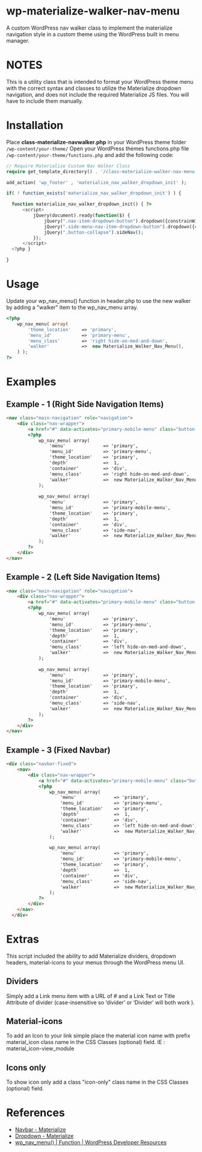 # wp-materialize-walker-nav-menu
A custom WordPress nav walker class to implement the materialize navigation style in a custom theme using the WordPress built in menu manager.
# NOTES
This is a utility class that is intended to format your WordPress theme menu with the correct syntax and classes to utilize the Materialize dropdown navigation, and does not include the required Materialize JS files. You will have to include them manually.

# Installation
Place **class-materialize-navwalker.php** in your WordPress theme folder ``/wp-content/your-theme/``
Open your WordPress themes functions.php file ``/wp-content/your-theme/functions.php`` and add the following code:

```php
// Require Materialize Custom Nav Walker Class
require get_template_directory() . '/class-materialize-walker-nav-menu.php';

add_action( 'wp_footer' , 'materialize_nav_walker_dropdown_init' );

if( ! function_exists('materialize_nav_walker_dropdown_init') ) {

  function materialize_nav_walker_dropdown_init() { ?>
      <script>
          jQuery(document).ready(function($) {
              jQuery(".nav-item-dropdown-button").dropdown({constrainWidth: true});
              jQuery(".side-menu-nav-item-dropdown-button").dropdown({constrainWidth: false});
              jQuery(".button-collapse").sideNav();
          });
      </script>
  <?php }

}
```

# Usage
Update your wp_nav_menu() function in header.php to use the new walker by adding a "walker" item to the wp_nav_menu array.
```php
<?php
	wp_nav_menu( array(
		'theme_location'    => 'primary',
		'menu_id'           => 'primary-menu',
		'menu_class' 	    => 'right hide-on-med-and-down',
		'walker'		    =>	new Materialize_Walker_Nav_Menu(),
	) );
?>
```
# Examples

## Example - 1 (Right Side Navigation Items)
```html
<nav class="main-navigation" role="navigation">
	<div class="nav-wrapper">
		<a href="#" data-activates="primary-mobile-menu" class="button-collapse"><i class="material-icons">menu</i></a>
		<?php
		    wp_nav_menu( array(
		        'menu'              => 'primary',
		        'menu_id' 			=> 'primary-menu',
		        'theme_location'    => 'primary',
		        'depth'             =>  1,
		        'container'         => 'div',
		        'menu_class' 		=> 'right hide-on-med-and-down',
				'walker'			=>	new Materialize_Walker_Nav_Menu(),
		    );
		    
		    wp_nav_menu( array(
		        'menu'              => 'primary',
		        'menu_id' 			=> 'primary-mobile-menu',
		        'theme_location'    => 'primary',
		        'depth'             =>  1,
		        'container'         => 'div',
		        'menu_class' 		=> 'side-nav',
				'walker'			=>	new Materialize_Walker_Nav_Menu(),
		    );
		?>
	</div>
</nav>
```
## Example - 2 (Left Side Navigation Items)
```html
<nav class="main-navigation" role="navigation">
	<div class="nav-wrapper">
		<a href="#" data-activates="primary-mobile-menu" class="button-collapse"><i class="material-icons">menu</i></a>
		<?php
		    wp_nav_menu( array(
		        'menu'              => 'primary',
		        'menu_id' 			=> 'primary-menu',
		        'theme_location'    => 'primary',
		        'depth'             =>  1,
		        'container'         => 'div',
		        'menu_class' 		=> 'left hide-on-med-and-down',
				'walker'			=>	new Materialize_Walker_Nav_Menu(),
		    );
		    
		    wp_nav_menu( array(
		        'menu'              => 'primary',
		        'menu_id' 			=> 'primary-mobile-menu',
		        'theme_location'    => 'primary',
		        'depth'             =>  1,
		        'container'         => 'div',
		        'menu_class' 		=> 'side-nav',
				'walker'			=>	new Materialize_Walker_Nav_Menu(),
		    );
		?>
	</div>
</nav>
```

## Example - 3 (Fixed Navbar)
```html
<div class="navbar-fixed">
    <nav>
    	<div class="nav-wrapper">
        	<a href="#" data-activates="primary-mobile-menu" class="button-collapse"><i class="material-icons">menu</i></a>
            <?php
                wp_nav_menu( array(
                    'menu'              => 'primary',
                    'menu_id' 			=> 'primary-menu',
                    'theme_location'    => 'primary',
                    'depth'             =>  1,
                    'container'         => 'div',
                    'menu_class' 		=> 'left hide-on-med-and-down',
                    'walker'			=>	new Materialize_Walker_Nav_Menu(),
                );

                wp_nav_menu( array(
                    'menu'              => 'primary',
                    'menu_id' 			=> 'primary-mobile-menu',
                    'theme_location'    => 'primary',
                    'depth'             =>  1,
                    'container'         => 'div',
                    'menu_class' 		=> 'side-nav',
                    'walker'			=>	new Materialize_Walker_Nav_Menu(),
                );
            ?>        
      	</div>
    </nav>
  </div>
```

# Extras
This script included the ability to add Materialize dividers, dropdown headers, material-icons to your menus through the WordPress menu UI.

## Dividers
Simply add a Link menu item with a URL of # and a Link Text or Title Attribute of divider (case-insensitive so ‘divider’ or ‘Divider’ will both work ).

## Material-icons
To add an Icon to your link simple place the material icon name with prefix material_icon class name in the CSS Classes (optional) field.
IE : material_icon-view_module

## Icons only
To show icon only add a class "icon-only" class name in the CSS Classes (optional) field.

# References
* [Navbar - Materialize](http://materializecss.com/navbar.html)
* [Dropdown - Materialize](http://materializecss.com/dropdown.html)
* [wp_nav_menu() | Function | WordPress Developer Resources](https://developer.wordpress.org/reference/functions/wp_nav_menu/)

